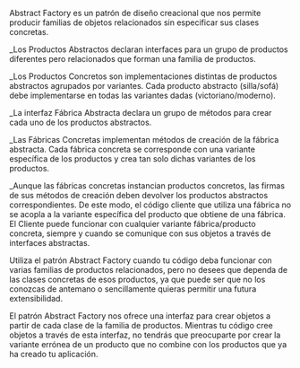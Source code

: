 Abstract Factory es un patrón de diseño creacional que nos permite producir familias de objetos relacionados sin especificar sus clases concretas.

_Los Productos Abstractos declaran interfaces para un grupo de productos diferentes pero relacionados que forman una familia de productos.

_Los Productos Concretos son implementaciones distintas de productos abstractos agrupados por variantes. Cada producto abstracto (silla/sofá) debe implementarse en todas las variantes dadas (victoriano/moderno).

_La interfaz Fábrica Abstracta declara un grupo de métodos para crear cada uno de los productos abstractos.

_Las Fábricas Concretas implementan métodos de creación de la fábrica abstracta. Cada fábrica concreta se corresponde con una variante específica de los productos y crea tan solo dichas variantes de los productos.

_Aunque las fábricas concretas instancian productos concretos, las firmas de sus métodos de creación deben devolver los productos abstractos correspondientes. De este modo, el código cliente que utiliza una fábrica no se acopla a la variante específica del producto que obtiene de una fábrica. El Cliente puede funcionar con cualquier variante fábrica/producto concreta, siempre y cuando se comunique con sus objetos a través de interfaces abstractas.


Utiliza el patrón Abstract Factory cuando tu código deba funcionar con varias familias de productos relacionados, pero no desees que dependa de las clases concretas de esos productos, ya que puede ser que no los conozcas de antemano o sencillamente quieras permitir una futura extensibilidad.

 El patrón Abstract Factory nos ofrece una interfaz para crear objetos a partir de cada clase de la familia de productos. Mientras tu código cree objetos a través de esta interfaz, no tendrás que preocuparte por crear la variante errónea de un producto que no combine con los productos que ya ha creado tu aplicación.


 